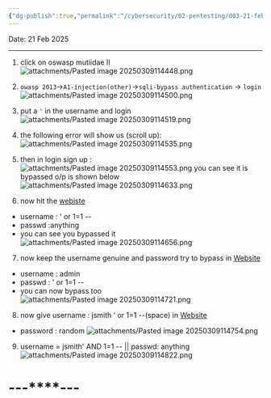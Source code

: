 ```yaml
---
{"dg-publish":true,"permalink":"/cybersecurity/02-pentesting/d03-21-feb/lab-1/"}
---
```


Date: 21 Feb 2025

---

1. click on oswasp mutiidae II
![attachments/Pasted image 20250309114448.png](/img/user/Cybersecurity/02_Pentesting/D03_21%20Feb/attachments/Pasted%20image%2020250309114448.png)

2. `owasp 2013`->`A1-injection(other)`->`sqli-bypass authentication` -> `login`
![attachments/Pasted image 20250309114500.png](/img/user/Cybersecurity/02_Pentesting/D03_21%20Feb/attachments/Pasted%20image%2020250309114500.png)

3. put a `'` in the username and login
![attachments/Pasted image 20250309114519.png](/img/user/Cybersecurity/02_Pentesting/D03_21%20Feb/attachments/Pasted%20image%2020250309114519.png)

4. the following error will show us (scroll up):
![attachments/Pasted image 20250309114535.png](/img/user/Cybersecurity/02_Pentesting/D03_21%20Feb/attachments/Pasted%20image%2020250309114535.png)

5. then in login sign up :
![attachments/Pasted image 20250309114553.png](/img/user/Cybersecurity/02_Pentesting/D03_21%20Feb/attachments/Pasted%20image%2020250309114553.png)
you can see it is bypassed
o/p is shown below
![attachments/Pasted image 20250309114633.png](/img/user/Cybersecurity/02_Pentesting/D03_21%20Feb/attachments/Pasted%20image%2020250309114633.png)

6. now hit the [webiste](https://demo.testfire.net/bank/main.jsp)
- username : ' or 1=1 -- 
- passwd :anything
- you can see you bypassed it
![attachments/Pasted image 20250309114656.png](/img/user/Cybersecurity/02_Pentesting/D03_21%20Feb/attachments/Pasted%20image%2020250309114656.png)

7. now keep the username genuine and password try to bypass in [Website](http://192.168.31.128/mutillidae/index.php?popUpNotificationCode=AU1)
- username : admin
- passwd : ' or 1=1 --
- you can now bypass too
![attachments/Pasted image 20250309114721.png](/img/user/Cybersecurity/02_Pentesting/D03_21%20Feb/attachments/Pasted%20image%2020250309114721.png)

8. now give username : jsmith ‘ or 1=1 --(space) in [Website](https://demo.testfire.net/bank/main.jsp)
- password : random
![attachments/Pasted image 20250309114754.png](/img/user/Cybersecurity/02_Pentesting/D03_21%20Feb/attachments/Pasted%20image%2020250309114754.png)

9. username = jsmith' AND 1=1 -- || passwd: anything
![attachments/Pasted image 20250309114822.png](/img/user/Cybersecurity/02_Pentesting/D03_21%20Feb/attachments/Pasted%20image%2020250309114822.png)


#                                    ---****---
